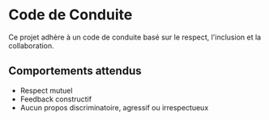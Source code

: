 # Code de Conduite

Ce projet adhère à un code de conduite basé sur le respect, l'inclusion et la collaboration.

## Comportements attendus
- Respect mutuel
- Feedback constructif
- Aucun propos discriminatoire, agressif ou irrespectueux
